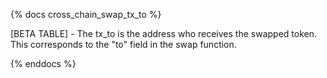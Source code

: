 {% docs cross_chain_swap_tx_to %}

[BETA TABLE] - The tx_to is the address who receives the swapped token. This corresponds to the "to" field in the swap function.

{% enddocs %}